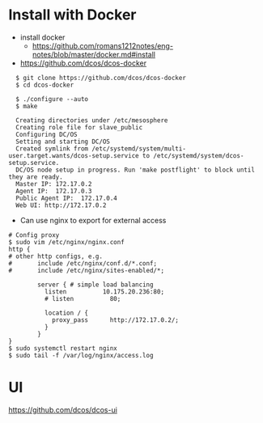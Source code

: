 # Install with Docker
* install docker
  * https://github.com/romans1212notes/eng-notes/blob/master/docker.md#install
* https://github.com/dcos/dcos-docker
```
  $ git clone https://github.com/dcos/dcos-docker
  $ cd dcos-docker

  $ ./configure --auto
  $ make
  
  Creating directories under /etc/mesosphere
  Creating role file for slave_public
  Configuring DC/OS
  Setting and starting DC/OS
  Created symlink from /etc/systemd/system/multi-user.target.wants/dcos-setup.service to /etc/systemd/system/dcos-setup.service.
  DC/OS node setup in progress. Run 'make postflight' to block until they are ready.
  Master IP: 172.17.0.2
  Agent IP:  172.17.0.3
  Public Agent IP:  172.17.0.4
  Web UI: http://172.17.0.2
```
* Can use nginx to export for external access
```
# Config proxy
$ sudo vim /etc/nginx/nginx.conf
http {
# other http configs, e.g.
#       include /etc/nginx/conf.d/*.conf;
#       include /etc/nginx/sites-enabled/*;

        server { # simple load balancing
          listen          10.175.20.236:80;
          # listen          80;

          location / {
            proxy_pass      http://172.17.0.2/;
          }
        }
}
$ sudo systemctl restart nginx
$ sudo tail -f /var/log/nginx/access.log
```

# UI
https://github.com/dcos/dcos-ui
